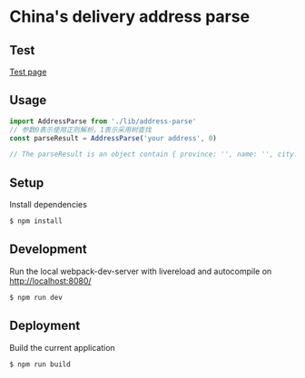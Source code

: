 China's delivery address parse
===========
## Test
[Test page](https://ldwonday.github.io/zh-address-parse/)
## Usage
```js
import AddressParse from './lib/address-parse'
// 参数0表示使用正则解析，1表示采用树查找
const parseResult = AddressParse('your address', 0)

// The parseResult is an object contain { province: '', name: '', city: '', area: '', detail: '', phone: '' }
```

## Setup
Install dependencies
```sh
$ npm install
```

## Development
Run the local webpack-dev-server with livereload and autocompile on [http://localhost:8080/](http://localhost:8080/)
```sh
$ npm run dev
```
## Deployment
Build the current application
```sh
$ npm run build
```
